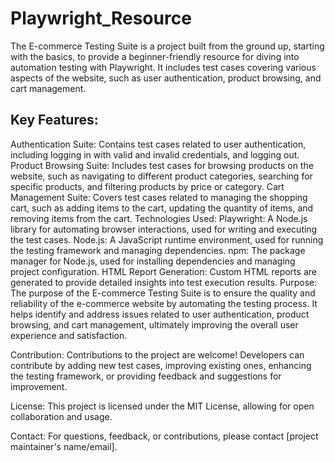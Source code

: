 # Playwright_Resource
The E-commerce Testing Suite is a project built from the ground up, starting with the basics, to provide a beginner-friendly resource for diving into automation testing with Playwright.
It includes test cases covering various aspects of the website, such as user authentication, product browsing, and cart management.

## Key Features:
Authentication Suite: Contains test cases related to user authentication, including logging in with valid and invalid credentials, and logging out.
Product Browsing Suite: Includes test cases for browsing products on the website, such as navigating to different product categories, searching for specific products, and filtering products by price or category.
Cart Management Suite: Covers test cases related to managing the shopping cart, such as adding items to the cart, updating the quantity of items, and removing items from the cart.
Technologies Used:
Playwright: A Node.js library for automating browser interactions, used for writing and executing the test cases.
Node.js: A JavaScript runtime environment, used for running the testing framework and managing dependencies.
npm: The package manager for Node.js, used for installing dependencies and managing project configuration.
HTML Report Generation: Custom HTML reports are generated to provide detailed insights into test execution results.
Purpose:
The purpose of the E-commerce Testing Suite is to ensure the quality and reliability of the e-commerce website by automating the testing process. It helps identify and address issues related to user authentication, product browsing, and cart management, ultimately improving the overall user experience and satisfaction.

Contribution:
Contributions to the project are welcome! Developers can contribute by adding new test cases, improving existing ones, enhancing the testing framework, or providing feedback and suggestions for improvement.

License:
This project is licensed under the MIT License, allowing for open collaboration and usage.

Contact:
For questions, feedback, or contributions, please contact [project maintainer's name/email].
